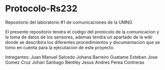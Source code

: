 # Protocolo-Rs232
Repositorio del laboratorio #1 de comunicaciones de la UMNG

El presente repositorio tendra el codigo del protocolo de la comunicacion y la toma de datos de los sensores, ademas tendra un apartado de la wiki donde se describira los diferentes procedimientos y documentacion que se tomo en cuenta para la ejecutacion de este proyecto.

Intregantes:
Juan Manuel Salcedo 
Johana Barreiro Guatame 
Esteban Jose Gomez Cruz 
Johan Santiago Bentley
Jesus Andres Perea Contreras

